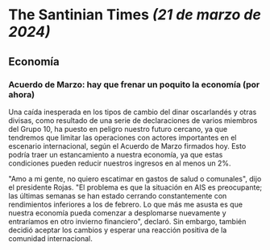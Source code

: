 # The Santinian Times _(21 de marzo de 2024)_

## Economía

### Acuerdo de Marzo: hay que frenar un poquito la economía (por ahora)

Una caída inesperada en los tipos de cambio del dinar oscarlandés y otras divisas, como resultado de una serie de
declaraciones de varios miembros del Grupo 10, ha puesto en peligro nuestro futuro cercano, ya que tendremos que limitar las
operaciones con actores importantes en el escenario internacional, según el Acuerdo de Marzo firmados hoy.
Esto podría traer un estancamiento a nuestra economía, ya que estas condiciones pueden reducir nuestros ingresos en
al menos un 2%.

"Amo a mi gente, no quiero escatimar en gastos de salud o comunales", dijo el presidente Rojas.
"El problema es que la situación en AIS es preocupante; las últimas semanas se han estado cerrando constantemente
con rendimientos inferiores a los de febrero. Lo que más me asusta es que nuestra economía pueda comenzar a
desplomarse nuevamente y entraríamos en otro invierno financiero", declaró. Sin embargo, también decidió aceptar
los cambios y esperar una reacción positiva de la comunidad internacional.
